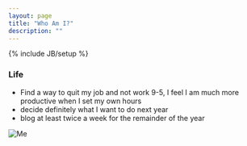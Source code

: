 ```yaml
---
layout: page
title: "Who Am I?"
description: ""
---
```

{% include JB/setup %}

### Life
- Find a way to quit my job and not work 9-5, I feel I am much more productive when I set my own hours
- decide definitely what I want to do next year
- blog at least twice a week for the remainder of the year

![Me][1]

[1]: https://en.gravatar.com/userimage/13363990/4bd44ba6339e4525ad9f839f46244100.jpg?size=300  "Me"
[Platnic]: http://platnic.com/